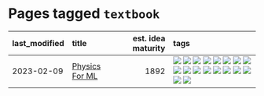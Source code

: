 # Pages tagged `textbook`

|last_modified|title|est. idea maturity|tags
|:---|:---|---:|:---|
|2023-02-09|[Physics For ML](../physics_for_ml.md)|1892|[![](https://img.shields.io/badge/tag-brownianmotion-b7fb0)](../tags/brownianmotion.md) [![](https://img.shields.io/badge/tag-curriculum-b25b5)](../tags/curriculum.md) [![](https://img.shields.io/badge/tag-curvature-76bb24)](../tags/curvature.md) [![](https://img.shields.io/badge/tag-education-496a1)](../tags/education.md) [![](https://img.shields.io/badge/tag-eigenvectors-683f3)](../tags/eigenvectors.md) [![](https://img.shields.io/badge/tag-gaugetheory-96bcc)](../tags/gaugetheory.md) [![](https://img.shields.io/badge/tag-grouptheory-77485f)](../tags/grouptheory.md) [![](https://img.shields.io/badge/tag-machinelearning-e839f4)](../tags/machinelearning.md) [![](https://img.shields.io/badge/tag-manifolds-b08442)](../tags/manifolds.md) [![](https://img.shields.io/badge/tag-ode-e6ab9)](../tags/ode.md) [![](https://img.shields.io/badge/tag-optimization-ebbec3)](../tags/optimization.md) [![](https://img.shields.io/badge/tag-pde-abf295)](../tags/pde.md) [![](https://img.shields.io/badge/tag-physics-97a75e)](../tags/physics.md) [![](https://img.shields.io/badge/tag-probabilityfields-29349d)](../tags/probabilityfields.md) [![](https://img.shields.io/badge/tag-quantummechanics-50c04b)](../tags/quantummechanics.md) [![](https://img.shields.io/badge/tag-relativity-4072a1)](../tags/relativity.md) [![](https://img.shields.io/badge/tag-tensorcalculus-7c795e)](../tags/tensorcalculus.md) [![](https://img.shields.io/badge/tag-textbook-95bed6)](../tags/textbook.md)|